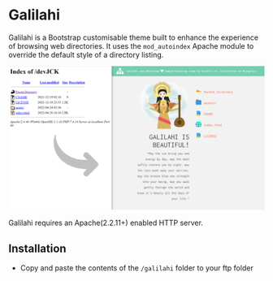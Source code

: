 # Galilahi

Galilahi is a Bootstrap customisable theme built to enhance the experience of browsing web directories. It uses the `mod_autoindex` Apache module to override the default style of a directory listing.

![Screenshot](screenshot.png)

Galilahi requires an Apache(2.2.11+) enabled HTTP server.

## Installation
* Copy and paste the contents of the `/galilahi` folder to your ftp folder